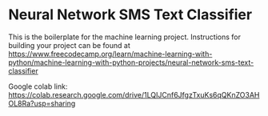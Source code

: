 # Neural Network SMS Text Classifier

This is the boilerplate for the machine learning project. Instructions for building your project can be found at https://www.freecodecamp.org/learn/machine-learning-with-python/machine-learning-with-python-projects/neural-network-sms-text-classifier

Google colab link: https://colab.research.google.com/drive/1LQIJCnf6JfgzTxuKs6qQKnZO3AHOL8Ra?usp=sharing
